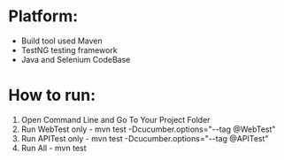 # Platform:
* Build tool used Maven
* TestNG testing framework
* Java and Selenium CodeBase

# How to run:
1. Open Command Line and Go To Your Project Folder
2. Run WebTest only - mvn test -Dcucumber.options="--tag @WebTest"
3. Run APITest only - mvn test -Dcucumber.options="--tag @APITest"
4. Run All - mvn test